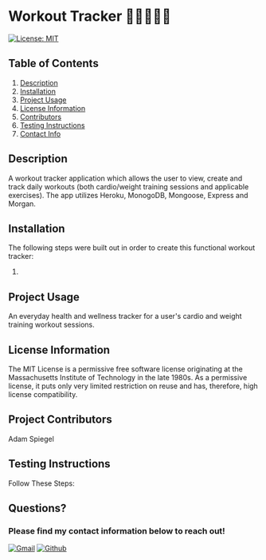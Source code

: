 # **Workout Tracker** :weight_lifting_man::bicyclist::running_man:

[![License: MIT](https://img.shields.io/badge/License-MIT-yellow.svg)](https://opensource.org/licenses/MIT)

## Table of Contents

1.  [Description](#description)
2.  [Installation](#installation)
3.  [Project Usage](#Project-Usage)
4.  [License Information](#License-Information)
5.  [Contributors](#Project-Contributors)
6.  [Testing Instructions](#Testing-Instructions)
7.  [Contact Info](#Questions)

## Description

A workout tracker application which allows the user to view, create and track daily workouts (both cardio/weight training sessions and applicable exercises). The app utilizes Heroku, MonogoDB, Mongoose, Express and Morgan.

## Installation

The following steps were built out in order to create this functional workout tracker:

1.

## Project Usage

An everyday health and wellness tracker for a user's cardio and weight training workout sessions.

## License Information

The MIT License is a permissive free software license originating at the Massachusetts Institute of Technology in the late 1980s. As a permissive license, it puts only very limited restriction on reuse and has, therefore, high license compatibility.

## Project Contributors

Adam Spiegel

## Testing Instructions

Follow These Steps:

## Questions?

### Please find my contact information below to reach out!

[![Gmail](https://img.shields.io/badge/Gmail-D14836?style=for-the-badge&logo=gmail&logoColor=white)](mailto:AdamSpiegel23@gmail.com) [![Github](https://img.shields.io/badge/GitHub-100000?style=for-the-badge&logo=github&logoColor=white)](https://github.com/AdamSpiegel)
